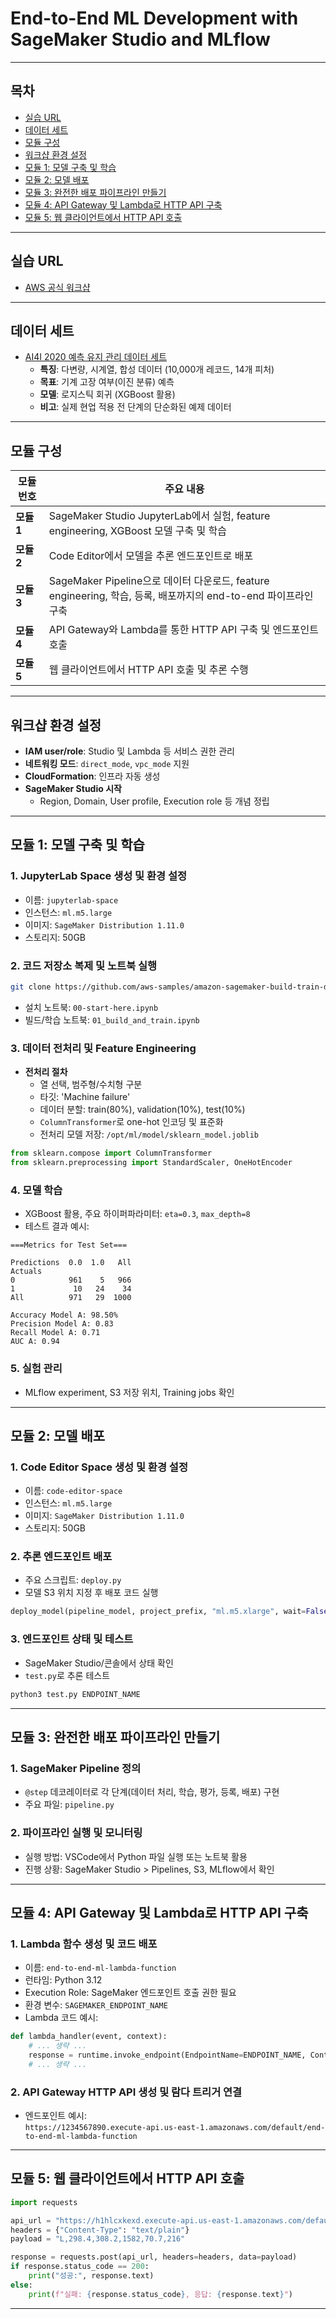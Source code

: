# End-to-End ML Development with SageMaker Studio and MLflow

---

## 목차

- [실습 URL](#실습-url)
- [데이터 세트](#데이터-세트)
- [모듈 구성](#모듈-구성)
- [워크샵 환경 설정](#워크샵-환경-설정)
- [모듈 1: 모델 구축 및 학습](#모듈-1-모델-구축-및-학습)
- [모듈 2: 모델 배포](#모듈-2-모델-배포)
- [모듈 3: 완전한 배포 파이프라인 만들기](#모듈-3-완전한-배포-파이프라인-만들기)
- [모듈 4: API Gateway 및 Lambda로 HTTP API 구축](#모듈-4-api-gateway-및-lambda로-http-api-구축)
- [모듈 5: 웹 클라이언트에서 HTTP API 호출](#모듈-5-웹-클라이언트에서-http-api-호출)

---

## 실습 URL

- [AWS 공식 워크샵](https://catalog.workshops.aws/scale-complete-ml-development-with-amazon-sagemaker-studio/en-US)

---

## 데이터 세트

- [AI4I 2020 예측 유지 관리 데이터 세트](https://archive.ics.uci.edu/ml/datasets/AI4I+2020+Predictive+Maintenance+Dataset)
    - **특징**: 다변량, 시계열, 합성 데이터 (10,000개 레코드, 14개 피처)
    - **목표**: 기계 고장 여부(이진 분류) 예측
    - **모델**: 로지스틱 회귀 (XGBoost 활용)
    - **비고**: 실제 현업 적용 전 단계의 단순화된 예제 데이터

---

## 모듈 구성

| 모듈 번호 | 주요 내용 |
|-----------|-----------|
| **모듈 1** | SageMaker Studio JupyterLab에서 실험, feature engineering, XGBoost 모델 구축 및 학습 |
| **모듈 2** | Code Editor에서 모델을 추론 엔드포인트로 배포 |
| **모듈 3** | SageMaker Pipeline으로 데이터 다운로드, feature engineering, 학습, 등록, 배포까지의 end-to-end 파이프라인 구축 |
| **모듈 4** | API Gateway와 Lambda를 통한 HTTP API 구축 및 엔드포인트 호출 |
| **모듈 5** | 웹 클라이언트에서 HTTP API 호출 및 추론 수행 |

---

## 워크샵 환경 설정

- **IAM user/role**: Studio 및 Lambda 등 서비스 권한 관리
- **네트워킹 모드**: `direct_mode`, `vpc_mode` 지원
- **CloudFormation**: 인프라 자동 생성
- **SageMaker Studio 시작**
    - Region, Domain, User profile, Execution role 등 개념 정립

---

## 모듈 1: 모델 구축 및 학습

### 1. JupyterLab Space 생성 및 환경 설정

- 이름: `jupyterlab-space`
- 인스턴스: `ml.m5.large`
- 이미지: `SageMaker Distribution 1.11.0`
- 스토리지: 50GB

### 2. 코드 저장소 복제 및 노트북 실행

```bash
git clone https://github.com/aws-samples/amazon-sagemaker-build-train-deploy.git
```

- 설치 노트북: `00-start-here.ipynb`
- 빌드/학습 노트북: `01_build_and_train.ipynb`

### 3. 데이터 전처리 및 Feature Engineering

- **전처리 절차**
    - 열 선택, 범주형/수치형 구분
    - 타깃: 'Machine failure'
    - 데이터 분할: train(80%), validation(10%), test(10%)
    - `ColumnTransformer`로 one-hot 인코딩 및 표준화
    - 전처리 모델 저장: `/opt/ml/model/sklearn_model.joblib`

```python
from sklearn.compose import ColumnTransformer
from sklearn.preprocessing import StandardScaler, OneHotEncoder
```

### 4. 모델 학습

- XGBoost 활용, 주요 하이퍼파라미터: `eta=0.3`, `max_depth=8`
- 테스트 결과 예시:

```
===Metrics for Test Set===

Predictions  0.0  1.0   All
Actuals                    
0            961    5   966
1             10   24    34
All          971   29  1000

Accuracy Model A: 98.50%
Precision Model A: 0.83
Recall Model A: 0.71
AUC A: 0.94
```

### 5. 실험 관리

- MLflow experiment, S3 저장 위치, Training jobs 확인

---

## 모듈 2: 모델 배포

### 1. Code Editor Space 생성 및 환경 설정

- 이름: `code-editor-space`
- 인스턴스: `ml.m5.large`
- 이미지: `SageMaker Distribution 1.11.0`
- 스토리지: 50GB

### 2. 추론 엔드포인트 배포

- 주요 스크립트: `deploy.py`
- 모델 S3 위치 지정 후 배포 코드 실행

```python
deploy_model(pipeline_model, project_prefix, "ml.m5.xlarge", wait=False)
```

### 3. 엔드포인트 상태 및 테스트

- SageMaker Studio/콘솔에서 상태 확인
- `test.py`로 추론 테스트

```bash
python3 test.py ENDPOINT_NAME
```

---

## 모듈 3: 완전한 배포 파이프라인 만들기

### 1. SageMaker Pipeline 정의

- `@step` 데코레이터로 각 단계(데이터 처리, 학습, 평가, 등록, 배포) 구현
- 주요 파일: `pipeline.py`

### 2. 파이프라인 실행 및 모니터링

- 실행 방법: VSCode에서 Python 파일 실행 또는 노트북 활용
- 진행 상황: SageMaker Studio > Pipelines, S3, MLflow에서 확인

---

## 모듈 4: API Gateway 및 Lambda로 HTTP API 구축

### 1. Lambda 함수 생성 및 코드 배포

- 이름: `end-to-end-ml-lambda-function`
- 런타임: Python 3.12
- Execution Role: SageMaker 엔드포인트 호출 권한 필요
- 환경 변수: `SAGEMAKER_ENDPOINT_NAME`
- Lambda 코드 예시:

```python
def lambda_handler(event, context):
    # ... 생략 ...
    response = runtime.invoke_endpoint(EndpointName=ENDPOINT_NAME, ContentType='text/plain', Body=turbine_data)
    # ... 생략 ...
```

### 2. API Gateway HTTP API 생성 및 람다 트리거 연결

- 엔드포인트 예시:  
  `https://1234567890.execute-api.us-east-1.amazonaws.com/default/end-to-end-ml-lambda-function`

---

## 모듈 5: 웹 클라이언트에서 HTTP API 호출

```python
import requests

api_url = "https://h1hlcxkexd.execute-api.us-east-1.amazonaws.com/default/end-to-end-ml-lambda-function"
headers = {"Content-Type": "text/plain"}
payload = "L,298.4,308.2,1582,70.7,216"

response = requests.post(api_url, headers=headers, data=payload)
if response.status_code == 200:
    print("성공:", response.text)
else:
    print(f"실패: {response.status_code}, 응답: {response.text}")
```

---

